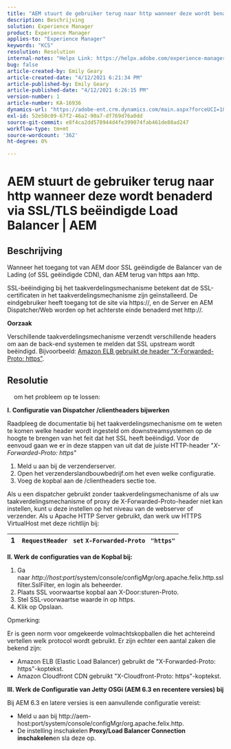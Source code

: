 ```yaml
---
title: "AEM stuurt de gebruiker terug naar http wanneer deze wordt benaderd via SSL/TLS beëindigde Load Balancer | AEM"
description: Beschrijving
solution: Experience Manager
product: Experience Manager
applies-to: "Experience Manager"
keywords: "KCS"
resolution: Resolution
internal-notes: "Helpx Link: https://helpx.adobe.com/experience-manager/kb/AEM-redirecting-back-to-http-on-accessed-via-SSL-terminated-Load-Balancer.html"
bug: false
article-created-by: Emily Geary
article-created-date: "4/12/2021 6:21:34 PM"
article-published-by: Emily Geary
article-published-date: "4/12/2021 6:26:15 PM"
version-number: 1
article-number: KA-16936
dynamics-url: "https://adobe-ent.crm.dynamics.com/main.aspx?forceUCI=1&pagetype=entityrecord&etn=knowledgearticle&id=684ec8e8-bb9b-eb11-b1ac-000d3a3680d8"
exl-id: 52e50c09-67f2-46a2-90a7-df769d76a0dd
source-git-commit: e8f4ca2dd578944d4fe399074fab461de88ad247
workflow-type: tm+mt
source-wordcount: '362'
ht-degree: 0%

---
```


# AEM stuurt de gebruiker terug naar http wanneer deze wordt benaderd via SSL/TLS beëindigde Load Balancer | AEM

## Beschrijving


Wanneer het toegang tot van AEM door SSL geëindigde de Balancer van de Lading (of SSL geëindigde CDN), dan AEM terug van https aan http.

SSL-beëindiging bij het taakverdelingsmechanisme betekent dat de SSL-certificaten in het taakverdelingsmechanisme zijn geïnstalleerd. De eindgebruiker heeft toegang tot de site via https://, en de Server en AEM Dispatcher/Web worden op het achterste einde benaderd met http://.



<b>Oorzaak</b>

Verschillende taakverdelingsmechanisme verzendt verschillende headers om aan de back-end systemen te melden dat SSL upstream wordt beëindigd. Bijvoorbeeld: [Amazon ELB gebruikt de header &quot;X-Forwarded-Proto: https&quot;](https://docs.aws.amazon.com/elasticloadbalancing/latest/classic/x-forwarded-headers.html#x-forwarded-proto).


## Resolutie


&#x200B; &#x200B; &#x200B; &#x200B; om het probleem op te lossen:

<b>I. Configuratie van Dispatcher /clientheaders bijwerken</b>

Raadpleeg de documentatie bij het taakverdelingsmechanisme om te weten te komen welke header wordt ingesteld om downstreamsystemen op de hoogte te brengen van het feit dat het SSL heeft beëindigd. Voor de eenvoud gaan we er in deze stappen van uit dat de juiste HTTP-header &quot;*X-Forwarded-Proto: https*&quot;

1. Meld u aan bij de verzenderserver.
2. Open het verzenderslandbouwbedrijf.om het even welke configuratie.
3. Voeg de kopbal aan de /clientheaders sectie toe.


Als u een dispatcher gebruikt zonder taakverdelingsmechanisme of als uw taakverdelingsmechanisme of proxy de X-Forwarded-Proto-header niet kan instellen, kunt u deze instellen op het niveau van de webserver of verzender. Als u Apache HTTP Server gebruikt, dan werk uw HTTPS VirtualHost met deze richtlijn bij:


| 1 | `RequestHeader ` `set` `X-Forwarded-Proto ` `"https"` |
| --- | --- |


<b>II. Werk de configuraties van de Kopbal bij:</b>

1. Ga naar *http://host:port*/system/console/configMgr/org.apache.felix.http.sslfilter.SslFilter, en login als beheerder.
2. Plaats SSL voorwaartse kopbal aan X-Door:sturen-Proto.
3. Stel SSL-voorwaartse waarde in op https.
4. Klik op Opslaan.


Opmerking:

Er is geen norm voor omgekeerde volmachtskopballen die het achtereind vertellen welk protocol wordt gebruikt. Er zijn echter een aantal zaken die bekend zijn:

- Amazon ELB (Elastic Load Balancer) gebruikt de &quot;X-Forwarded-Proto: https&quot;-koptekst.
- Amazon Cloudfront CDN gebruikt &quot;X-Cloudfront-Proto: https&quot;-koptekst.


<b>III. Werk de Configuratie van Jetty OSGi (AEM 6.3 en recentere versies) bij</b>

Bij AEM 6.3 en latere versies is een aanvullende configuratie vereist:

- Meld u aan bij http://aem-host:port/system/console/configMgr/org.apache.felix.http.
- De instelling inschakelen <b>Proxy/Load Balancer Connection inschakelen</b>en sla deze op.
